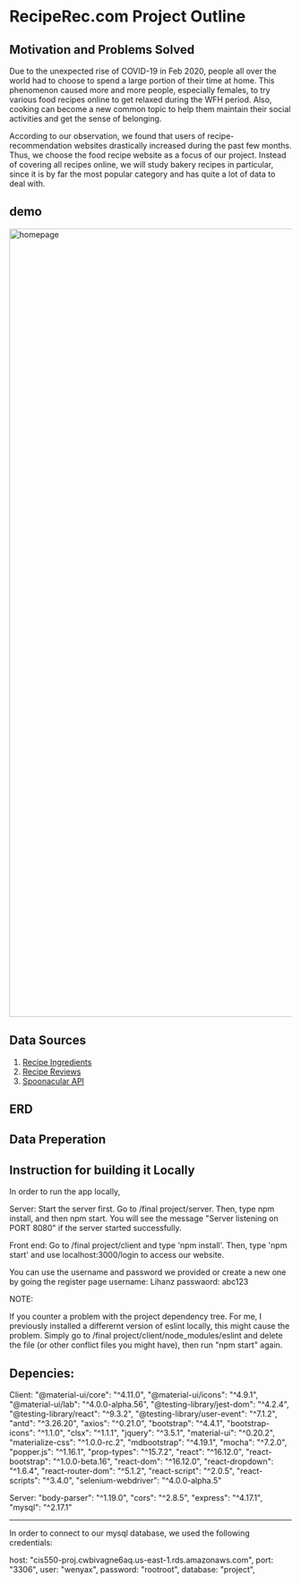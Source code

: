 # RecipeRec.com Project Outline

## Motivation and Problems Solved
Due to the unexpected rise of COVID-19 in Feb 2020, people all over the world had to choose to spend a large portion of their time at home. This phenomenon caused more and more people, especially females, to try various food recipes online to get relaxed during the WFH period. Also, cooking can become a new common topic to help them maintain their social activities and get the sense of belonging.	

According to our observation, we found that users of recipe-recommendation websites drastically increased during the past few months. Thus, we choose the food recipe website as a focus of our project. Instead of covering all recipes online, we will study bakery recipes in particular, since it is by far the most popular category and has quite a lot of data to deal with. 

## demo

<img width="1408" alt="homepage" src="https://user-images.githubusercontent.com/67878225/104827534-c1e8d900-582c-11eb-99c6-eb8865eecc75.png">

## Data Sources

1. [Recipe Ingredients](https://www.kaggle.com/kanaryayi/recipe-ingredients-and-reviews?select=clean_recipes.csv) 
2. [Recipe Reviews](https://www.kaggle.com/kanaryayi/recipe-ingredients-and-reviews?select=reviews.csv)
3. [Spoonacular API](https://spoonacular.com/food-api/docs#Search-Recipes-Complex)

## ERD

## Data Preperation


## Instruction for building it Locally

In order to run the app locally, 

Server:
Start the server first. Go to /final project/server. Then, type npm install, and then npm start. You will see  the message "Server listening on PORT 8080" if the server started successfully.

Front end:
Go to /final project/client and type 'npm install'. Then, type 'npm start' and use 
localhost:3000/login to access our website. 

You can use the username and password we provided or create a new one by going the register page
username: Lihanz
passwaord: abc123

NOTE:

If you counter a problem with the project dependency tree. For me, I previously installed a differernt version of  eslint locally, this might cause the problem. Simply go to /final project/client/node_modules/eslint and delete the file (or other conflict files you might have), then run "npm start" again.

## Depencies:
Client:
"@material-ui/core": "^4.11.0",
    "@material-ui/icons": "^4.9.1",
    "@material-ui/lab": "^4.0.0-alpha.56",
    "@testing-library/jest-dom": "^4.2.4",
    "@testing-library/react": "^9.3.2",
    "@testing-library/user-event": "^7.1.2",
    "antd": "^3.26.20",
    "axios": "^0.21.0",
    "bootstrap": "^4.4.1",
    "bootstrap-icons": "^1.1.0",
    "clsx": "^1.1.1",
    "jquery": "^3.5.1",
    "material-ui": "^0.20.2",
    "materialize-css": "^1.0.0-rc.2",
    "mdbootstrap": "^4.19.1",
    "mocha": "^7.2.0",
    "popper.js": "^1.16.1",
    "prop-types": "^15.7.2",
    "react": "^16.12.0",
    "react-bootstrap": "^1.0.0-beta.16",
    "react-dom": "^16.12.0",
    "react-dropdown": "^1.6.4",
    "react-router-dom": "^5.1.2",
    "react-script": "^2.0.5",
    "react-scripts": "^3.4.0",
    "selenium-webdriver": "^4.0.0-alpha.5"

Server:
 "body-parser": "^1.19.0",
    "cors": "^2.8.5",
    "express": "^4.17.1",
    "mysql": "^2.17.1"

- - - - - -  - - - - - -  - - - - - -  - - - - - -  - - - - - - 

In order to connect to our mysql database, we used the following credentials:

 host: "cis550-proj.cwbivagne6aq.us-east-1.rds.amazonaws.com",
  port: "3306",
  user: "wenyax",
  password: "rootroot",
  database: "project",


